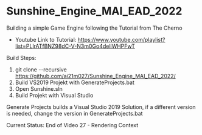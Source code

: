 # Sunshine_Engine_MAI_EAD_2022
Building a simple Game Engine following the Tutorial from The Cherno
* Youtube Link to Tutorial: https://www.youtube.com/playlist?list=PLlrATfBNZ98dC-V-N3m0Go4deliWHPFwT

Build Steps:
1. git clone --recursive https://github.com/ai21m027/Sunshine_Engine_MAI_EAD_2022/
2. Build VS2019 Projekt with GenerateProjects.bat
3. Open Sunshine.sln
4. Build Projekt with Visual Studio


Generate Projects builds a Visual Studio 2019 Solution, if a different version is needed, change the version in GenerateProjects.bat

Current Status: End of Video 27 - Rendering Context

